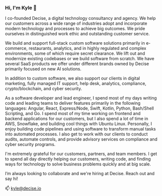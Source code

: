 ### Hi, I'm Kyle 👋

<!--
**kylepott/kylepott** is a ✨ _special_ ✨ repository because its `README.md` (this file) appears on your GitHub profile.

Here are some ideas to get you started:
-->

I co-founded Decise, a digital technology consultancy and agency. We help our customers across a wide range of industries adopt and incorporate modern technology and processes to achieve big outcomes. We pride ourselves in distinguished work ethic and outstanding customer service.

We build and support full-stack custom software solutions primarily in e-commerce, restaurants, analytics, and in highly regulated and complex environments, some of which require secret clearance.  We lift out and modernize existing codebases or we build software from scratch.  We have several SaaS products we offer under different brands owned by Decise primarily focused on new AI solutions.  

In addition to custom software, we also support our clients in digital marketing, fully managed IT support, help desk, analytics, compliance, crypto/blockchain, and cyber security.

As a software developer and lead engineer, I spend most of my days writing code and leading teams to deliver features primarily in the following languages: Angular, React, Express/Node, Swift, Kotlin, Python, Bash/Shell Scripting, and Go.  I spend most of my time working on frontend and backend applications for our customers, but I also spend a lot of time in AWS, Snowflake, and building cool things with Ubuntu Linux.  Personally, I enjoy building code pipelines and using software to transform manual tasks into automated processes.  I also get to work with our clients to conduct audits, automate controls, and provide advisory services on compliance and cyber security programs.

I'm extremely grateful for our customers, partners, and team members.  I get to spend all day directly helping our customers, writing code, and finding ways for technology to solve business problems quickly and at big scale.

I’m always looking to collaborate and we're hiring at Decise. Reach out and say hi!

📫 kyle@decise.io
